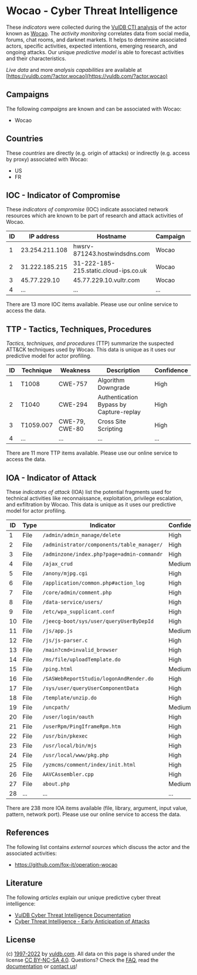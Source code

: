 # Wocao - Cyber Threat Intelligence

These _indicators_ were collected during the [VulDB CTI analysis](https://vuldb.com/?kb.cti) of the actor known as [Wocao](https://vuldb.com/?actor.wocao). The _activity monitoring_ correlates data from social media, forums, chat rooms, and darknet markets. It helps to determine associated actors, specific activities, expected intentions, emerging research, and ongoing attacks. Our unique _predictive model_ is able to forecast activities and their characteristics.

_Live data_ and more _analysis capabilities_ are available at [https://vuldb.com/?actor.wocao](https://vuldb.com/?actor.wocao)

## Campaigns

The following _campaigns_ are known and can be associated with Wocao:

* Wocao

## Countries

These _countries_ are directly (e.g. origin of attacks) or indirectly (e.g. access by proxy) associated with Wocao:

* US
* FR

## IOC - Indicator of Compromise

These _indicators of compromise_ (IOC) indicate associated network resources which are known to be part of research and attack activities of Wocao.

ID | IP address | Hostname | Campaign | Confidence
-- | ---------- | -------- | -------- | ----------
1 | 23.254.211.108 | hwsrv-871243.hostwindsdns.com | Wocao | High
2 | 31.222.185.215 | 31-222-185-215.static.cloud-ips.co.uk | Wocao | High
3 | 45.77.229.10 | 45.77.229.10.vultr.com | Wocao | Medium
4 | ... | ... | ... | ...

There are 13 more IOC items available. Please use our online service to access the data.

## TTP - Tactics, Techniques, Procedures

_Tactics, techniques, and procedures_ (TTP) summarize the suspected ATT&CK techniques used by Wocao. This data is unique as it uses our predictive model for actor profiling.

ID | Technique | Weakness | Description | Confidence
-- | --------- | -------- | ----------- | ----------
1 | T1008 | CWE-757 | Algorithm Downgrade | High
2 | T1040 | CWE-294 | Authentication Bypass by Capture-replay | High
3 | T1059.007 | CWE-79, CWE-80 | Cross Site Scripting | High
4 | ... | ... | ... | ...

There are 11 more TTP items available. Please use our online service to access the data.

## IOA - Indicator of Attack

These _indicators of attack_ (IOA) list the potential fragments used for technical activities like reconnaissance, exploitation, privilege escalation, and exfiltration by Wocao. This data is unique as it uses our predictive model for actor profiling.

ID | Type | Indicator | Confidence
-- | ---- | --------- | ----------
1 | File | `/admin/admin_manage/delete` | High
2 | File | `/administrator/components/table_manager/` | High
3 | File | `/adminzone/index.php?page=admin-commandr` | High
4 | File | `/ajax_crud` | Medium
5 | File | `/anony/mjpg.cgi` | High
6 | File | `/application/common.php#action_log` | High
7 | File | `/core/admin/comment.php` | High
8 | File | `/data-service/users/` | High
9 | File | `/etc/wpa_supplicant.conf` | High
10 | File | `/jeecg-boot/sys/user/queryUserByDepId` | High
11 | File | `/js/app.js` | Medium
12 | File | `/js/js-parser.c` | High
13 | File | `/main?cmd=invalid_browser` | High
14 | File | `/ms/file/uploadTemplate.do` | High
15 | File | `/ping.html` | Medium
16 | File | `/SASWebReportStudio/logonAndRender.do` | High
17 | File | `/sys/user/queryUserComponentData` | High
18 | File | `/template/unzip.do` | High
19 | File | `/uncpath/` | Medium
20 | File | `/user/login/oauth` | High
21 | File | `/userRpm/PingIframeRpm.htm` | High
22 | File | `/usr/bin/pkexec` | High
23 | File | `/usr/local/bin/mjs` | High
24 | File | `/usr/local/www/pkg.php` | High
25 | File | `/yzmcms/comment/index/init.html` | High
26 | File | `AAVCAssembler.cpp` | High
27 | File | `about.php` | Medium
28 | ... | ... | ...

There are 238 more IOA items available (file, library, argument, input value, pattern, network port). Please use our online service to access the data.

## References

The following list contains _external sources_ which discuss the actor and the associated activities:

* https://github.com/fox-it/operation-wocao

## Literature

The following _articles_ explain our unique predictive cyber threat intelligence:

* [VulDB Cyber Threat Intelligence Documentation](https://vuldb.com/?kb.cti)
* [Cyber Threat Intelligence - Early Anticipation of Attacks](https://www.scip.ch/en/?labs.20201022)

## License

(c) [1997-2022](https://vuldb.com/?kb.changelog) by [vuldb.com](https://vuldb.com/?kb.about). All data on this page is shared under the license [CC BY-NC-SA 4.0](https://creativecommons.org/licenses/by-nc-sa/4.0/). Questions? Check the [FAQ](https://vuldb.com/?kb.faq), read the [documentation](https://vuldb.com/?kb) or [contact us](https://vuldb.com/?contact)!
